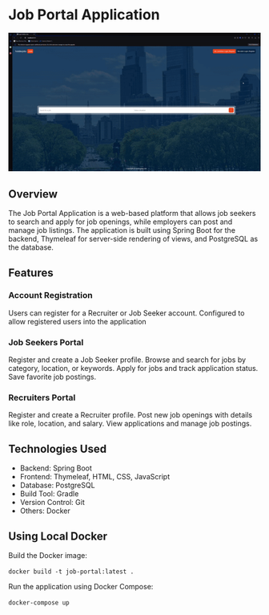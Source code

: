 # Job Portal Application

![](https://github.com/procha159/job-portal/blob/main/readme-resources/Job-App.gif)

## Overview
The Job Portal Application is a web-based platform that allows job seekers to search and apply for job openings, while employers can post and manage job listings. The application is built using Spring Boot for the backend, Thymeleaf for server-side rendering of views, and PostgreSQL as the database.

## Features

### Account Registration
Users can register for a Recruiter or Job Seeker account. Configured to allow registered users into the application

### Job Seekers Portal
Register and create a Job Seeker profile.
Browse and search for jobs by category, location, or keywords.
Apply for jobs and track application status.
Save favorite job postings.
### Recruiters Portal
Register and create a Recruiter profile.
Post new job openings with details like role, location, and salary.
View applications and manage job postings.

## Technologies Used
* Backend: Spring Boot
* Frontend: Thymeleaf, HTML, CSS, JavaScript
* Database: PostgreSQL
* Build Tool: Gradle
* Version Control: Git
* Others: Docker

## Using Local Docker
Build the Docker image:

`docker build -t job-portal:latest . `

Run the application using Docker Compose:

` docker-compose up `